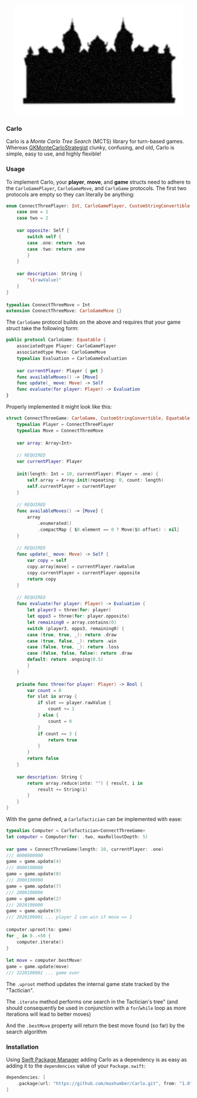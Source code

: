 <h3 align="center">
  <img src="https://raw.githubusercontent.com/maxhumber/Carlo/master/images/Carlo.png" height="300px" alt="Carlo">
</h3>


### Carlo

Carlo is a *Monte Carlo Tree Search* (MCTS) library for turn-based games. Whereas [GKMonteCarloStrategist](GKMonteCarloStrategist) clunky, confusing, and old, Carlo is simple, easy to use, and highly flexible!



### Usage

To implement Carlo, your **player**, **move**, and **game** structs need to adhere to the `CarloGamePlayer`, `CarloGameMove`, and `CarloGame` protocols. The first two protocols are empty so they can literally be anything:

```swift
enum ConnectThreePlayer: Int, CarloGamePlayer, CustomStringConvertible {
    case one = 1
    case two = 2
    
    var opposite: Self {
        switch self {
        case .one: return .two
        case .two: return .one
        }
    }
    
    var description: String {
        "\(rawValue)"
    }
}

typealias ConnectThreeMove = Int
extension ConnectThreeMove: CarloGameMove {}
```

The `CarloGame` protocol builds on the above and requires that your game struct take the following form:

```swift
public protocol CarloGame: Equatable {
    associatedtype Player: CarloGamePlayer
    associatedtype Move: CarloGameMove
    typealias Evaluation = CarloGameEvaluation
  
    var currentPlayer: Player { get }
    func availableMoves() -> [Move]
    func update(_ move: Move) -> Self
    func evaluate(for player: Player) -> Evaluation
}
```

Properly implemented it might look like this:

```swift
struct ConnectThreeGame: CarloGame, CustomStringConvertible, Equatable {
    typealias Player = ConnectThreePlayer
    typealias Move = ConnectThreeMove

    var array: Array<Int>
  
    // REQUIRED
    var currentPlayer: Player
    
    init(length: Int = 10, currentPlayer: Player = .one) {
        self.array = Array.init(repeating: 0, count: length)
        self.currentPlayer = currentPlayer
    }

    // REQUIRED
    func availableMoves() -> [Move] {
        array
            .enumerated()
            .compactMap { $0.element == 0 ? Move($0.offset) : nil}
    }
    
    // REQUIRED
    func update(_ move: Move) -> Self {
        var copy = self
        copy.array[move] = currentPlayer.rawValue
        copy.currentPlayer = currentPlayer.opposite
        return copy
    }
    
    // REQUIRED
    func evaluate(for player: Player) -> Evaluation {
        let player3 = three(for: player)
        let oppo3 = three(for: player.opposite)
        let remaining0 = array.contains(0)
        switch (player3, oppo3, remaining0) {
        case (true, true, _): return .draw
        case (true, false, _): return .win
        case (false, true, _): return .loss
        case (false, false, false): return .draw
        default: return .ongoing(0.5)
        }
    }
    
    private func three(for player: Player) -> Bool {
        var count = 0
        for slot in array {
            if slot == player.rawValue {
                count += 1
            } else {
                count = 0
            }
            if count == 3 {
                return true
            }
        }
        return false
    }
    
    var description: String {
        return array.reduce(into: "") { result, i in
            result += String(i)
        }
    }
}
```

With the game defined, a `CarloTactician` can be implemented with ease:

```swift
typealias Computer = CarloTactician<ConnectThreeGame>
let computer = Computer(for: .two, maxRolloutDepth: 5)

var game = ConnectThreeGame(length: 10, currentPlayer: .one)
/// 0000000000
game = game.update(4)
/// 0000100000
game = game.update(0)
/// 2000100000
game = game.update(7)
/// 2000100000
game = game.update(2)
/// 2020100000
game = game.update(9)
/// 2020100001 ... player 2 can win if move => 1

computer.uproot(to: game)
for _ in 0..<50 {
    computer.iterate()
}

let move = computer.bestMove!
game = game.update(move)
/// 2220100001 ... game over
```

The `.uproot` method updates the internal game state tracked by the "Tactician".

The `.iterate` method performs one search in the Tactician's tree" (and should consequently be used in conjunction with a `for`/`while` loop as more iterations will lead to better moves)

And the `.bestMove` property will return the best move found (so far) by the search algorithm



### Installation

Using [Swift Package Manager](https://swift.org/package-manager/) adding Carlo as a dependency is as easy as adding it to the `dependencies` value of your `Package.swift`:

```swift
dependencies: [
    .package(url: "https://github.com/maxhumber/Carlo.git", from: "1.0")
]
```